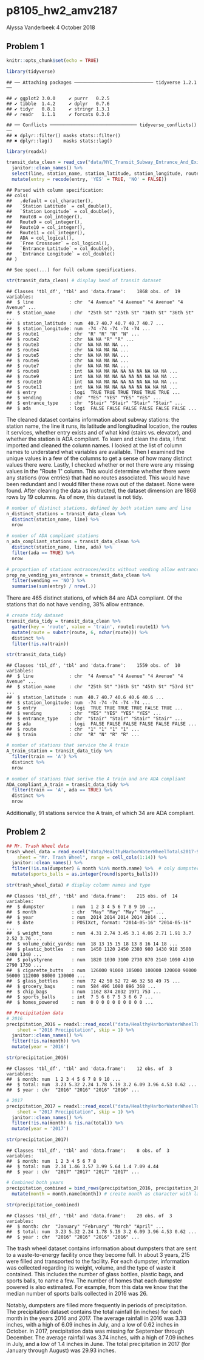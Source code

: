 p8105\_hw2\_amv2187
================
Alyssa Vanderbeek
4 October 2018

Problem 1
---------

``` r
knitr::opts_chunk$set(echo = TRUE)

library(tidyverse)
```

    ## ── Attaching packages ───────────────────────────── tidyverse 1.2.1 ──

    ## ✔ ggplot2 3.0.0     ✔ purrr   0.2.5
    ## ✔ tibble  1.4.2     ✔ dplyr   0.7.6
    ## ✔ tidyr   0.8.1     ✔ stringr 1.3.1
    ## ✔ readr   1.1.1     ✔ forcats 0.3.0

    ## ── Conflicts ──────────────────────────────── tidyverse_conflicts() ──
    ## ✖ dplyr::filter() masks stats::filter()
    ## ✖ dplyr::lag()    masks stats::lag()

``` r
library(readxl)
```

``` r
transit_data_clean = read_csv("data/NYC_Transit_Subway_Entrance_And_Exit_Data.csv") %>%
  janitor::clean_names() %>%
  select(line, station_name, station_latitude, station_longitude, route1:route11, entry, vending, entrance_type, ada) %>%
  mutate(entry = recode(entry, 'YES' = TRUE, 'NO' = FALSE))
```

    ## Parsed with column specification:
    ## cols(
    ##   .default = col_character(),
    ##   `Station Latitude` = col_double(),
    ##   `Station Longitude` = col_double(),
    ##   Route8 = col_integer(),
    ##   Route9 = col_integer(),
    ##   Route10 = col_integer(),
    ##   Route11 = col_integer(),
    ##   ADA = col_logical(),
    ##   `Free Crossover` = col_logical(),
    ##   `Entrance Latitude` = col_double(),
    ##   `Entrance Longitude` = col_double()
    ## )

    ## See spec(...) for full column specifications.

``` r
str(transit_data_clean) # display head of transit dataset
```

    ## Classes 'tbl_df', 'tbl' and 'data.frame':    1868 obs. of  19 variables:
    ##  $ line             : chr  "4 Avenue" "4 Avenue" "4 Avenue" "4 Avenue" ...
    ##  $ station_name     : chr  "25th St" "25th St" "36th St" "36th St" ...
    ##  $ station_latitude : num  40.7 40.7 40.7 40.7 40.7 ...
    ##  $ station_longitude: num  -74 -74 -74 -74 -74 ...
    ##  $ route1           : chr  "R" "R" "N" "N" ...
    ##  $ route2           : chr  NA NA "R" "R" ...
    ##  $ route3           : chr  NA NA NA NA ...
    ##  $ route4           : chr  NA NA NA NA ...
    ##  $ route5           : chr  NA NA NA NA ...
    ##  $ route6           : chr  NA NA NA NA ...
    ##  $ route7           : chr  NA NA NA NA ...
    ##  $ route8           : int  NA NA NA NA NA NA NA NA NA NA ...
    ##  $ route9           : int  NA NA NA NA NA NA NA NA NA NA ...
    ##  $ route10          : int  NA NA NA NA NA NA NA NA NA NA ...
    ##  $ route11          : int  NA NA NA NA NA NA NA NA NA NA ...
    ##  $ entry            : logi  TRUE TRUE TRUE TRUE TRUE TRUE ...
    ##  $ vending          : chr  "YES" "YES" "YES" "YES" ...
    ##  $ entrance_type    : chr  "Stair" "Stair" "Stair" "Stair" ...
    ##  $ ada              : logi  FALSE FALSE FALSE FALSE FALSE FALSE ...

The cleaned dataset contains information about subway stations: the station name, the line it runs, its latitude and longitudinal location, the routes it services, whether entry exists and of what kind (stairs vs. elevator), and whether the station is ADA compliant. To learn and clean the data, I first imported and cleaned the column names. I looked at the list of column names to understand what variables are available. Then I examined the unique values in a few of the columns to get a sense of how many distinct values there were. Lastly, I checked whether or not there were any missing values in the "Route 1" column. This would determine whether there were any stations (row entries) that had no routes associated. This would have been redundant and I would filter these rows out of the dataset. None were found. After cleaning the data as instructed, the dataset dimension are 1868 rows by 19 columns. As of now, this dataset is not tidy.

``` r
# number of distinct stations, defined by both station name and line
n_distinct_stations = transit_data_clean %>%
  distinct(station_name, line) %>%
  nrow

# number of ADA compliant stations
n_ada_compliant_stations = transit_data_clean %>%
  distinct(station_name, line, ada) %>%
  filter(ada == TRUE) %>%
  nrow

# proportion of stations entrances/exits without vending allow entrance
prop_no_vending_yes_entrance = transit_data_clean %>%
  filter(vending == 'NO') %>%
  summarise(sum(entry) / nrow(.))
```

There are 465 distinct stations, of which 84 are ADA compliant. Of the stations that do not have vending, 38% allow entrance.

``` r
# create tidy dataset
transit_data_tidy = transit_data_clean %>%
  gather(key = 'route', value = 'train', route1:route11) %>%
  mutate(route = substr(route, 6, nchar(route))) %>%
  distinct %>%
  filter(!is.na(train))

str(transit_data_tidy)
```

    ## Classes 'tbl_df', 'tbl' and 'data.frame':    1559 obs. of  10 variables:
    ##  $ line             : chr  "4 Avenue" "4 Avenue" "4 Avenue" "4 Avenue" ...
    ##  $ station_name     : chr  "25th St" "36th St" "45th St" "53rd St" ...
    ##  $ station_latitude : num  40.7 40.7 40.6 40.6 40.6 ...
    ##  $ station_longitude: num  -74 -74 -74 -74 -74 ...
    ##  $ entry            : logi  TRUE TRUE TRUE TRUE FALSE TRUE ...
    ##  $ vending          : chr  "YES" "YES" "YES" "YES" ...
    ##  $ entrance_type    : chr  "Stair" "Stair" "Stair" "Stair" ...
    ##  $ ada              : logi  FALSE FALSE FALSE FALSE FALSE FALSE ...
    ##  $ route            : chr  "1" "1" "1" "1" ...
    ##  $ train            : chr  "R" "N" "R" "R" ...

``` r
# number of stations that service the A train
A_train_station = transit_data_tidy %>%
  filter(train == 'A') %>%
  distinct %>%
  nrow

# number of stations that serive the A train and are ADA compliant
ADA_compliant_A_train = transit_data_tidy %>%
  filter(train == 'A', ada == TRUE) %>%
  distinct %>%  
  nrow
```

Additionally, 91 stations service the A train, of which 34 are ADA compliant.

Problem 2
---------

``` r
## Mr. Trash Wheel data
trash_wheel_data = read_excel("data/HealthyHarborWaterWheelTotals2017-9-26.xlsx", 
    sheet = "Mr. Trash Wheel", range = cell_cols(1:14)) %>%
  janitor::clean_names() %>%
  filter(!is.na(dumpster) & month %in% month.name) %>%  # only dumpster-specific rows; i.e. dumpster number specified and row values are not totals
  mutate(sports_balls = as.integer(round(sports_balls)))

str(trash_wheel_data) # display column names and type
```

    ## Classes 'tbl_df', 'tbl' and 'data.frame':    215 obs. of  14 variables:
    ##  $ dumpster          : num  1 2 3 4 5 6 7 8 9 10 ...
    ##  $ month             : chr  "May" "May" "May" "May" ...
    ##  $ year              : num  2014 2014 2014 2014 2014 ...
    ##  $ date              : POSIXct, format: "2014-05-16" "2014-05-16" ...
    ##  $ weight_tons       : num  4.31 2.74 3.45 3.1 4.06 2.71 1.91 3.7 2.52 3.76 ...
    ##  $ volume_cubic_yards: num  18 13 15 15 18 13 8 16 14 18 ...
    ##  $ plastic_bottles   : num  1450 1120 2450 2380 980 1430 910 3580 2400 1340 ...
    ##  $ polystyrene       : num  1820 1030 3100 2730 870 2140 1090 4310 2790 1730 ...
    ##  $ cigarette_butts   : num  126000 91000 105000 100000 120000 90000 56000 112000 98000 130000 ...
    ##  $ glass_bottles     : num  72 42 50 52 72 46 32 58 49 75 ...
    ##  $ grocery_bags      : num  584 496 1080 896 368 ...
    ##  $ chip_bags         : num  1162 874 2032 1971 753 ...
    ##  $ sports_balls      : int  7 5 6 6 7 5 3 6 6 7 ...
    ##  $ homes_powered     : num  0 0 0 0 0 0 0 0 0 0 ...

``` r
## Precipitation data
# 2016
precipitation_2016 = readxl::read_excel("data/HealthyHarborWaterWheelTotals2017-9-26.xlsx", 
    sheet = "2016 Precipitation", skip = 1) %>%
  janitor::clean_names() %>%
  filter(!is.na(month)) %>%
  mutate(year = '2016')

str(precipitation_2016)
```

    ## Classes 'tbl_df', 'tbl' and 'data.frame':    12 obs. of  3 variables:
    ##  $ month: num  1 2 3 4 5 6 7 8 9 10 ...
    ##  $ total: num  3.23 5.32 2.24 1.78 5.19 3.2 6.09 3.96 4.53 0.62 ...
    ##  $ year : chr  "2016" "2016" "2016" "2016" ...

``` r
# 2017
precipitation_2017 = readxl::read_excel("data/HealthyHarborWaterWheelTotals2017-9-26.xlsx", 
    sheet = "2017 Precipitation", skip = 1) %>%
  janitor::clean_names() %>%
  filter(!is.na(month) & !is.na(total)) %>%
  mutate(year = '2017')

str(precipitation_2017)
```

    ## Classes 'tbl_df', 'tbl' and 'data.frame':    8 obs. of  3 variables:
    ##  $ month: num  1 2 3 4 5 6 7 8
    ##  $ total: num  2.34 1.46 3.57 3.99 5.64 1.4 7.09 4.44
    ##  $ year : chr  "2017" "2017" "2017" "2017" ...

``` r
# Combined both years
precipitation_combined = bind_rows(precipitation_2016, precipitation_2017) %>%
  mutate(month = month.name[month]) # create month as character with labels January through December

str(precipitation_combined)
```

    ## Classes 'tbl_df', 'tbl' and 'data.frame':    20 obs. of  3 variables:
    ##  $ month: chr  "January" "February" "March" "April" ...
    ##  $ total: num  3.23 5.32 2.24 1.78 5.19 3.2 6.09 3.96 4.53 0.62 ...
    ##  $ year : chr  "2016" "2016" "2016" "2016" ...

The trash wheel dataset contains information about dumpsters that are sent to a waste-to-energy facility once they become full. In about 3 years, 215 were filled and transported to the facility. For each dumpster, information was collected regarding its weight, volume, and the type of waste it contained. This includes the number of glass bottles, plastic bags, and sports balls, to name a few. The number of homes that each dumpster powered is also estimated. For example, from this data we know that the median number of sports balls collected in 2016 was 26.

Notably, dumpsters are filled more frequently in periods of precipitation. The precipitation dataset contains the total rainfall (in inches) for each month in the years 2016 and 2017. The average rainfall in 2016 was 3.33 inches, with a high of 6.09 inches in July, and a low of 0.62 inches in October. In 2017, precipitation data was missing for September through December. The average rainfall was 3.74 inches, with a high of 7.09 inches in July, and a low of 1.4 inches in June. The total precipitation in 2017 (for January through August) was 29.93 inches.
